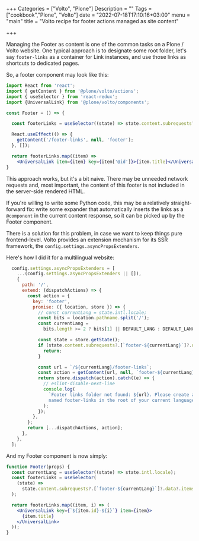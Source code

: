 +++
Categories = ["Volto", "Plone"]
Description = ""
Tags = ["cookbook","Plone", "Volto"]
date = "2022-07-18T17:10:16+03:00"
menu = "main"
title = "Volto recipe for footer actions managed as site content"

+++

Managing the Footer as content is one of the common tasks on a Plone / Volto
website. One typical approach is to designate some root folder, let's say
`footer-links` as a container for Link instances, and use those links as
shortcuts to dedicated pages.

So, a footer component may look like this:


```jsx
import React from 'react';
import { getContent } from '@plone/volto/actions';
import { useSelector } from 'react-redux';
import {UniversalLink} from '@plone/volto/components';

const Footer = () => {

  const footerLinks = useSelector((state) => state.content.subrequests?.footer?.data?.items || []);

  React.useEffect(() => {
    getContent('/footer-links', null, 'footer');
  }, []);

  return footerLinks.map((item) =>
    <UniversalLink item={item} key={item['@id']}>{item.title}</UniversalLink>)
}
```

This approach works, but it's a bit naive. There may be unneeded network
requests and, most important, the content of this footer is not included in the
server-side rendered HTML.

If you're willing to write some Python code, this may be a relatively
straight-forward fix: write some expander that automatically inserts the links
as a `@component` in the current content response, so it can be picked up by
the Footer component.

There is a solution for this problem, in case we want to keep things pure
frontend-level. Volto provides an extension mechanism for its SSR framework,
the `config.settings.asyncPropsExtenders`.

Here's how I did it for a multilingual website:

```jsx
  config.settings.asyncPropsExtenders = [
    ...(config.settings.asyncPropsExtenders || []),
    {
      path: '/',
      extend: (dispatchActions) => {
        const action = {
          key: 'footer',
          promise: ({ location, store }) => {
            // const currentLang = state.intl.locale;
            const bits = location.pathname.split('/');
            const currentLang =
              bits.length >= 2 ? bits[1] || DEFAULT_LANG : DEFAULT_LANG;

            const state = store.getState();
            if (state.content.subrequests?.[`footer-${currentLang}`]?.data) {
              return;
            }

            const url = `/${currentLang}/footer-links`;
            const action = getContent(url, null, `footer-${currentLang}`);
            return store.dispatch(action).catch((e) => {
              // eslint-disable-next-line
              console.log(
                `Footer links folder not found: ${url}. Please create as folder
                named footer-links in the root of your current language`,
              );
            });
          },
        };
        return [...dispatchActions, action];
      },
    },
  ];
```

And my Footer component is now simply:

```jsx
function Footer(props) {
  const currentLang = useSelector((state) => state.intl.locale);
  const footerLinks = useSelector(
    (state) =>
      state.content.subrequests?.[`footer-${currentLang}`]?.data?.items || [],
  );

  return footerLinks.map((item, i) => (
    <UniversalLink key={`${item.id}-${i}`} item={item}>
      {item.title}
    </UniversalLink>
  ));
}
```

